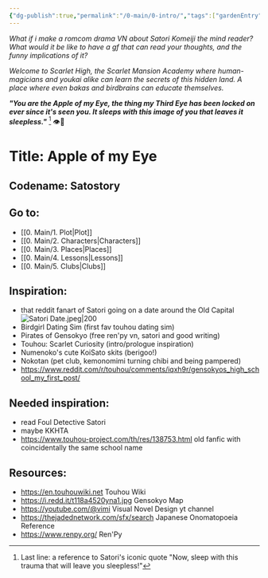 ```yaml
---
{"dg-publish":true,"permalink":"/0-main/0-intro/","tags":["gardenEntry"]}
---
```


*What if i make a romcom drama VN about Satori Komeiji the mind reader?*
*What would it be like to have a gf that can read your thoughts, and the funny implications of it?*

*Welcome to Scarlet High, the Scarlet Mansion Academy where human-magicians and youkai alike can learn the secrets of this hidden land. A place where even bakas and birdbrains can educate themselves.*

***"You are the Apple of my Eye,
the thing my Third Eye has been locked on ever since it's seen you.
It sleeps with this image of you that leaves it sleepless."*** [^1]
👁🌹
# Title: **Apple of my Eye**
## Codename: Satostory

## Go to:
- [[0. Main/1. Plot\|Plot]]
- [[0. Main/2. Characters\|Characters]]
- [[0. Main/3. Places\|Places]]
- [[0. Main/4. Lessons\|Lessons]]
- [[0. Main/5. Clubs\|Clubs]]

## Inspiration: 
- that reddit fanart of Satori going on a date around the Old Capital
	![Satori Date.jpeg|200](/img/user/2.%20Images/Satori%20Date.jpeg)
- Birdgirl Dating Sim (first fav touhou dating sim)
- Pirates of Gensokyo (free ren'py vn, satori and good writing)
- Touhou: Scarlet Curiosity (intro/prologue inspiration)
- Numenoko's cute KoiSato skits (berigoo!)
- Nokotan (pet club, kemonomimi turning chibi and being pampered)
- https://www.reddit.com/r/touhou/comments/iqxh9r/gensokyos_high_school_my_first_post/

## Needed inspiration:
- read Foul Detective Satori
- maybe KKHTA
- https://www.touhou-project.com/th/res/138753.html old fanfic with coincidentally the same school name

## Resources:
- https://en.touhouwiki.net Touhou Wiki
- https://i.redd.it/t118a4520yna1.jpg Gensokyo Map
- https://youtube.com/@vimi Visual Novel Design yt channel
- https://thejadednetwork.com/sfx/search Japanese Onomatopoeia Reference
- https://www.renpy.org/ Ren'Py

[^1]: Last line: a reference to Satori's iconic quote "Now, sleep with this trauma that will leave you sleepless!"

